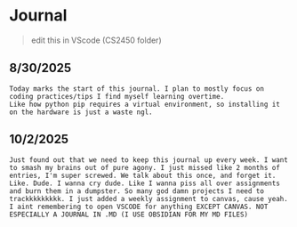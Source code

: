 # Journal


> edit this in VScode (CS2450 folder)

## 8/30/2025

    Today marks the start of this journal. I plan to mostly focus on coding practices/tips I find myself learning overtime.
    Like how python pip requires a virtual environment, so installing it on the hardware is just a waste ngl.

## 10/2/2025

    Just found out that we need to keep this journal up every week. I want to smash my brains out of pure agony. I just missed like 2 months of entries, I'm super screwed. We talk about this once, and forget it. Like. Dude. I wanna cry dude. Like I wanna piss all over assignments and burn them in a dumpster. So many god damn projects I need to trackkkkkkkkk. I just added a weekly assignment to canvas, cause yeah. I aint remembering to open VSCODE for anything EXCEPT CANVAS. NOT ESPECIALLY A JOURNAL IN .MD (I USE OBSIDIAN FOR MY MD FILES)